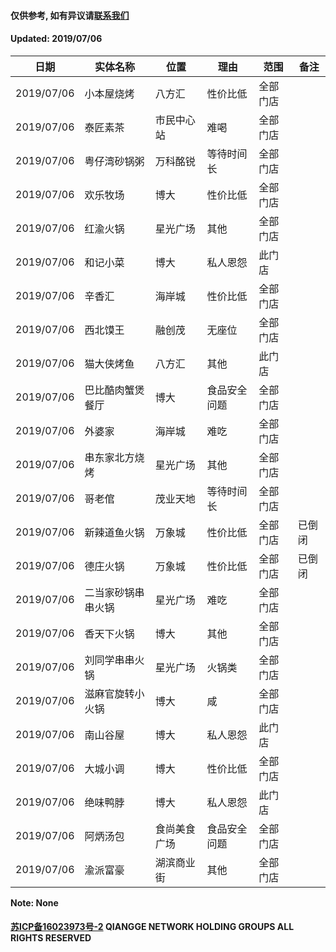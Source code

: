 #### 仅供参考, 如有异议请[联系我们](mailto:king@qiangeo.com)
#### Updated: 2019/07/06

日期 | 实体名称 | 位置 | 理由 | 范围 | 备注
------------ | ------------- | ------------- | ------------- | ------------- | -------------
2019/07/06 | 小本屋烧烤 | 八方汇 | 性价比低 | 全部门店 |
2019/07/06 | 泰匠素茶 | 市民中心站 | 难喝 | 全部门店 |
2019/07/06 | 粤仔湾砂锅粥 | 万科酩锐 | 等待时间长 | 全部门店 |
2019/07/06 | 欢乐牧场 | 博大 | 性价比低 | 全部门店 |
2019/07/06 | 红渝火锅 | 星光广场 | 其他 | 全部门店 |
2019/07/06 | 和记小菜 | 博大 | 私人恩怨 | 此门店 |
2019/07/06 | 辛香汇 | 海岸城 | 性价比低 | 全部门店 |
2019/07/06 | 西北馍王 | 融创茂 |无座位 | 全部门店 |
2019/07/06 | 猫大侠烤鱼 | 八方汇 | 其他 | 此门店 |
2019/07/06 | 巴比酷肉蟹煲餐厅 | 博大 | 食品安全问题 | 全部门店 |
2019/07/06 | 外婆家 | 海岸城 | 难吃 | 全部门店 |
2019/07/06 | 串东家北方烧烤 | 星光广场 | 其他 | 全部门店 |
2019/07/06 | 哥老倌 | 茂业天地 | 等待时间长 | 全部门店 |
2019/07/06 | 新辣道鱼火锅 | 万象城 | 性价比低 | 全部门店 | 已倒闭
2019/07/06 | 德庄火锅 | 万象城 | 性价比低 | 全部门店 | 已倒闭
2019/07/06 | 二当家砂锅串串火锅 | 星光广场 | 难吃 | 全部门店 | 
2019/07/06 | 香天下火锅 | 博大 | 其他 | 全部门店 |
2019/07/06 | 刘同学串串火锅 | 星光广场 | 火锅类 | 全部门店 |
2019/07/06 | 滋麻官旋转小火锅 | 博大 | 咸 | 全部门店 |
2019/07/06 | 南山谷屋 | 博大 | 私人恩怨 | 此门店 |
2019/07/06 | 大城小调 | 博大 | 性价比低 | 全部门店 |
2019/07/06 | 绝味鸭脖 | 博大 | 私人恩怨 | 此门店 |
2019/07/06 | 阿炳汤包 | 食尚美食广场 | 食品安全问题 | 全部门店 |
2019/07/06 | 渝派富豪 | 湖滨商业街 | 其他 | 全部门店 |
**Note: None**
#### [苏ICP备16023973号-2](http://beian.miit.gov.cn)  QIANGGE NETWORK HOLDING GROUPS ALL RIGHTS RESERVED